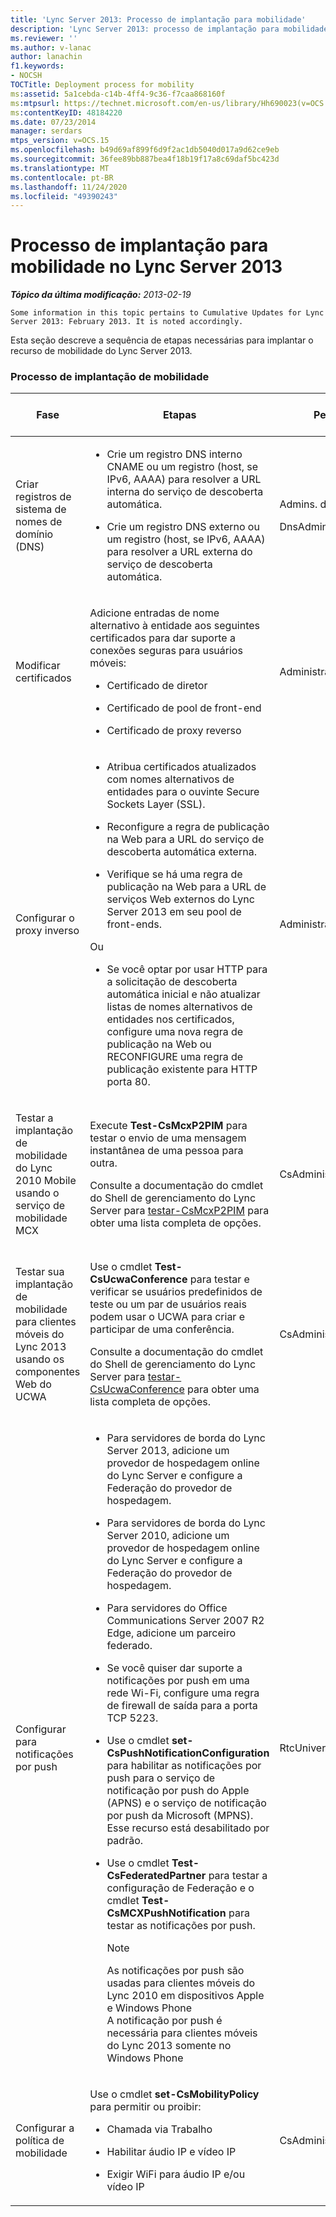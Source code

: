 ```yaml
---
title: 'Lync Server 2013: Processo de implantação para mobilidade'
description: 'Lync Server 2013: processo de implantação para mobilidade.'
ms.reviewer: ''
ms.author: v-lanac
author: lanachin
f1.keywords:
- NOCSH
TOCTitle: Deployment process for mobility
ms:assetid: 5a1cebda-c14b-4ff4-9c36-f7caa868160f
ms:mtpsurl: https://technet.microsoft.com/en-us/library/Hh690023(v=OCS.15)
ms:contentKeyID: 48184220
ms.date: 07/23/2014
manager: serdars
mtps_version: v=OCS.15
ms.openlocfilehash: b49d69af899f6d9f2ac1db5040d017a9d62ce9eb
ms.sourcegitcommit: 36fee89bb887bea4f18b19f17a8c69daf5bc423d
ms.translationtype: MT
ms.contentlocale: pt-BR
ms.lasthandoff: 11/24/2020
ms.locfileid: "49390243"
---
```

# <a name="deployment-process-for-mobility-in-lync-server-2013"></a>Processo de implantação para mobilidade no Lync Server 2013

<div data-xmlns="http://www.w3.org/1999/xhtml">

<div class="topic" data-xmlns="http://www.w3.org/1999/xhtml" data-msxsl="urn:schemas-microsoft-com:xslt" data-cs="https://msdn.microsoft.com/">

<div data-asp="https://msdn2.microsoft.com/asp">



</div>

<div id="mainSection">

<div id="mainBody">

<span> </span>

_**Tópico da última modificação:** 2013-02-19_

    Some information in this topic pertains to Cumulative Updates for Lync Server 2013: February 2013. It is noted accordingly.

Esta seção descreve a sequência de etapas necessárias para implantar o recurso de mobilidade do Lync Server 2013.

### <a name="mobility-deployment-process"></a>Processo de implantação de mobilidade

<table>
<colgroup>
<col style="width: 25%" />
<col style="width: 25%" />
<col style="width: 25%" />
<col style="width: 25%" />
</colgroup>
<thead>
<tr class="header">
<th>Fase</th>
<th>Etapas</th>
<th>Permissões</th>
<th>Documentação de Implantação</th>
</tr>
</thead>
<tbody>
<tr class="odd">
<td><p>Criar registros de sistema de nomes de domínio (DNS)</p></td>
<td><ul>
<li><p>Crie um registro DNS interno CNAME ou um registro (host, se IPv6, AAAA) para resolver a URL interna do serviço de descoberta automática.</p></li>
<li><p>Crie um registro DNS externo ou um registro (host, se IPv6, AAAA) para resolver a URL externa do serviço de descoberta automática.</p></li>
</ul></td>
<td><p>Admins. do Domínio</p>
<p>DnsAdmins</p></td>
<td><p><a href="lync-server-2013-creating-dns-records-for-the-autodiscover-service.md">Criando registros de DNS para o Serviço de Autodiscover no Lync Server 2013</a></p></td>
</tr>
<tr class="even">
<td><p>Modificar certificados</p></td>
<td><p>Adicione entradas de nome alternativo à entidade aos seguintes certificados para dar suporte a conexões seguras para usuários móveis:</p>
<ul>
<li><p>Certificado de diretor</p></li>
<li><p>Certificado de pool de front-end</p></li>
<li><p>Certificado de proxy reverso</p></li>
</ul></td>
<td><p>Administrador local</p></td>
<td><p><a href="lync-server-2013-modifying-certificates-for-mobility.md">Modificando certificados para mobilidade no Lync Server 2013</a></p></td>
</tr>
<tr class="odd">
<td><p>Configurar o proxy inverso</p></td>
<td><ul>
<li><p>Atribua certificados atualizados com nomes alternativos de entidades para o ouvinte Secure Sockets Layer (SSL).</p></li>
<li><p>Reconfigure a regra de publicação na Web para a URL do serviço de descoberta automática externa.</p></li>
<li><p>Verifique se há uma regra de publicação na Web para a URL de serviços Web externos do Lync Server 2013 em seu pool de front-ends.</p></li>
</ul>
<p>Ou</p>
<ul>
<li><p>Se você optar por usar HTTP para a solicitação de descoberta automática inicial e não atualizar listas de nomes alternativos de entidades nos certificados, configure uma nova regra de publicação na Web ou RECONFIGURE uma regra de publicação existente para HTTP porta 80.</p></li>
</ul></td>
<td><p>Administrador local</p></td>
<td><p><a href="lync-server-2013-configuring-the-reverse-proxy-for-mobility.md">Configurando o proxy reverso para mobilidade no Lync Server 2013</a></p></td>
</tr>
<tr class="even">
<td><p>Testar a implantação de mobilidade do Lync 2010 Mobile usando o serviço de mobilidade MCX</p></td>
<td><p>Execute <strong>Test-CsMcxP2PIM</strong> para testar o envio de uma mensagem instantânea de uma pessoa para outra.</p>
<p>Consulte a documentação do cmdlet do Shell de gerenciamento do Lync Server para <a href="https://docs.microsoft.com/powershell/module/skype/Test-CsMcxP2PIM">testar-CsMcxP2PIM</a> para obter uma lista completa de opções.</p></td>
<td><p>CsAdministrator</p></td>
<td><p><a href="lync-server-2013-verifying-your-mobility-deployment.md">Verificando sua implantação de mobilidade no Lync Server 2013</a></p></td>
</tr>
<tr class="odd">
<td><p>Testar sua implantação de mobilidade para clientes móveis do Lync 2013 usando os componentes Web do UCWA</p></td>
<td><p>Use o cmdlet <strong>Test-CsUcwaConference</strong> para testar e verificar se usuários predefinidos de teste ou um par de usuários reais podem usar o UCWA para criar e participar de uma conferência.</p>
<p>Consulte a documentação do cmdlet do Shell de gerenciamento do Lync Server para <a href="https://docs.microsoft.com/powershell/module/skype/Test-CsUcwaConference">testar-CsUcwaConference</a> para obter uma lista completa de opções.</p></td>
<td><p>CsAdministrator</p></td>
<td><p><a href="lync-server-2013-verifying-your-mobility-deployment.md">Verificando sua implantação de mobilidade no Lync Server 2013</a></p></td>
</tr>
<tr class="even">
<td><p>Configurar para notificações por push</p></td>
<td><ul>
<li><p>Para servidores de borda do Lync Server 2013, adicione um provedor de hospedagem online do Lync Server e configure a Federação do provedor de hospedagem.</p></li>
<li><p>Para servidores de borda do Lync Server 2010, adicione um provedor de hospedagem online do Lync Server e configure a Federação do provedor de hospedagem.</p></li>
<li><p>Para servidores do Office Communications Server 2007 R2 Edge, adicione um parceiro federado.</p></li>
<li><p>Se você quiser dar suporte a notificações por push em uma rede Wi-Fi, configure uma regra de firewall de saída para a porta TCP 5223.</p></li>
<li><p>Use o cmdlet <strong>set-CsPushNotificationConfiguration</strong> para habilitar as notificações por push para o serviço de notificação por push do Apple (APNS) e o serviço de notificação por push da Microsoft (MPNS). Esse recurso está desabilitado por padrão.</p></li>
<li><p>Use o cmdlet <strong>Test-CsFederatedPartner</strong> para testar a configuração de Federação e o cmdlet <strong>Test-CsMCXPushNotification</strong> para testar as notificações por push.</p>
<div>

> [!NOTE]  
> As notificações por push são usadas para clientes móveis do Lync 2010 em dispositivos Apple e Windows Phone<BR>A notificação por push é necessária para clientes móveis do Lync 2013 somente no Windows Phone


</div></li>
</ul></td>
<td><p>RtcUniversalServerAdmins</p></td>
<td><p><a href="lync-server-2013-configuring-for-push-notifications.md">Configurando notificações por push no Lync Server 2013</a></p></td>
</tr>
<tr class="odd">
<td><p>Configurar a política de mobilidade</p></td>
<td><p>Use o cmdlet <strong>set-CsMobilityPolicy</strong> para permitir ou proibir:</p>
<ul>
<li><p>Chamada via Trabalho</p></li>
<li><p>Habilitar áudio IP e vídeo IP</p></li>
<li><p>Exigir WiFi para áudio IP e/ou vídeo IP</p></li>
</ul></td>
<td><p>CsAdministrator</p></td>
<td><p><a href="lync-server-2013-configuring-mobility-policy.md">Configurando a política de mobilidade no Lync Server 2013</a></p></td>
</tr>
</tbody>
</table>


</div>

<span> </span>

</div>

</div>

</div>

